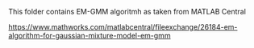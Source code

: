 This folder contains EM-GMM algoritmh as taken from MATLAB Central 

https://www.mathworks.com/matlabcentral/fileexchange/26184-em-algorithm-for-gaussian-mixture-model-em-gmm
